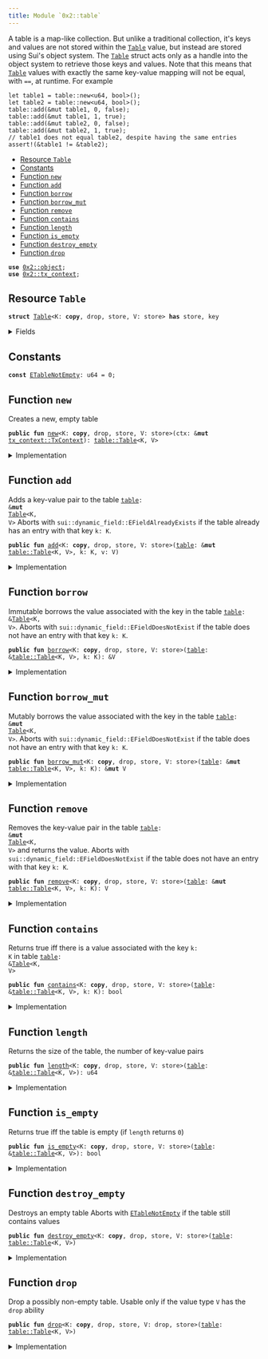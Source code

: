 ```yaml
---
title: Module `0x2::table`
---
```


A table is a map-like collection. But unlike a traditional collection, it's keys and values are
not stored within the <code><a href="../sui-framework/table.md#0x2_table_Table">Table</a></code> value, but instead are stored using Sui's object system. The
<code><a href="../sui-framework/table.md#0x2_table_Table">Table</a></code> struct acts only as a handle into the object system to retrieve those keys and values.
Note that this means that <code><a href="../sui-framework/table.md#0x2_table_Table">Table</a></code> values with exactly the same key-value mapping will not be
equal, with <code>==</code>, at runtime. For example
```
let table1 = table::new<u64, bool>();
let table2 = table::new<u64, bool>();
table::add(&mut table1, 0, false);
table::add(&mut table1, 1, true);
table::add(&mut table2, 0, false);
table::add(&mut table2, 1, true);
// table1 does not equal table2, despite having the same entries
assert!(&table1 != &table2);
```


-  [Resource `Table`](#0x2_table_Table)
-  [Constants](#@Constants_0)
-  [Function `new`](#0x2_table_new)
-  [Function `add`](#0x2_table_add)
-  [Function `borrow`](#0x2_table_borrow)
-  [Function `borrow_mut`](#0x2_table_borrow_mut)
-  [Function `remove`](#0x2_table_remove)
-  [Function `contains`](#0x2_table_contains)
-  [Function `length`](#0x2_table_length)
-  [Function `is_empty`](#0x2_table_is_empty)
-  [Function `destroy_empty`](#0x2_table_destroy_empty)
-  [Function `drop`](#0x2_table_drop)


<pre><code><b>use</b> <a href="../sui-framework/object.md#0x2_object">0x2::object</a>;
<b>use</b> <a href="../sui-framework/tx_context.md#0x2_tx_context">0x2::tx_context</a>;
</code></pre>



<a name="0x2_table_Table"></a>

## Resource `Table`



<pre><code><b>struct</b> <a href="../sui-framework/table.md#0x2_table_Table">Table</a>&lt;K: <b>copy</b>, drop, store, V: store&gt; <b>has</b> store, key
</code></pre>



<details>
<summary>Fields</summary>


<dl>
<dt>
<code>id: <a href="../sui-framework/object.md#0x2_object_UID">object::UID</a></code>
</dt>
<dd>
 the ID of this table
</dd>
<dt>
<code>size: u64</code>
</dt>
<dd>
 the number of key-value pairs in the table
</dd>
</dl>


</details>

<a name="@Constants_0"></a>

## Constants


<a name="0x2_table_ETableNotEmpty"></a>



<pre><code><b>const</b> <a href="../sui-framework/table.md#0x2_table_ETableNotEmpty">ETableNotEmpty</a>: u64 = 0;
</code></pre>



<a name="0x2_table_new"></a>

## Function `new`

Creates a new, empty table


<pre><code><b>public</b> <b>fun</b> <a href="../sui-framework/table.md#0x2_table_new">new</a>&lt;K: <b>copy</b>, drop, store, V: store&gt;(ctx: &<b>mut</b> <a href="../sui-framework/tx_context.md#0x2_tx_context_TxContext">tx_context::TxContext</a>): <a href="../sui-framework/table.md#0x2_table_Table">table::Table</a>&lt;K, V&gt;
</code></pre>



<details>
<summary>Implementation</summary>


<pre><code><b>public</b> <b>fun</b> <a href="../sui-framework/table.md#0x2_table_new">new</a>&lt;K: <b>copy</b> + drop + store, V: store&gt;(ctx: &<b>mut</b> TxContext): <a href="../sui-framework/table.md#0x2_table_Table">Table</a>&lt;K, V&gt; {
    <a href="../sui-framework/table.md#0x2_table_Table">Table</a> {
        id: <a href="../sui-framework/object.md#0x2_object_new">object::new</a>(ctx),
        size: 0,
    }
}
</code></pre>



</details>

<a name="0x2_table_add"></a>

## Function `add`

Adds a key-value pair to the table <code><a href="../sui-framework/table.md#0x2_table">table</a>: &<b>mut</b> <a href="../sui-framework/table.md#0x2_table_Table">Table</a>&lt;K, V&gt;</code>
Aborts with <code>sui::dynamic_field::EFieldAlreadyExists</code> if the table already has an entry with
that key <code>k: K</code>.


<pre><code><b>public</b> <b>fun</b> <a href="../sui-framework/table.md#0x2_table_add">add</a>&lt;K: <b>copy</b>, drop, store, V: store&gt;(<a href="../sui-framework/table.md#0x2_table">table</a>: &<b>mut</b> <a href="../sui-framework/table.md#0x2_table_Table">table::Table</a>&lt;K, V&gt;, k: K, v: V)
</code></pre>



<details>
<summary>Implementation</summary>


<pre><code><b>public</b> <b>fun</b> <a href="../sui-framework/table.md#0x2_table_add">add</a>&lt;K: <b>copy</b> + drop + store, V: store&gt;(<a href="../sui-framework/table.md#0x2_table">table</a>: &<b>mut</b> <a href="../sui-framework/table.md#0x2_table_Table">Table</a>&lt;K, V&gt;, k: K, v: V) {
    field::add(&<b>mut</b> <a href="../sui-framework/table.md#0x2_table">table</a>.id, k, v);
    <a href="../sui-framework/table.md#0x2_table">table</a>.size = <a href="../sui-framework/table.md#0x2_table">table</a>.size + 1;
}
</code></pre>



</details>

<a name="0x2_table_borrow"></a>

## Function `borrow`

Immutable borrows the value associated with the key in the table <code><a href="../sui-framework/table.md#0x2_table">table</a>: &<a href="../sui-framework/table.md#0x2_table_Table">Table</a>&lt;K, V&gt;</code>.
Aborts with <code>sui::dynamic_field::EFieldDoesNotExist</code> if the table does not have an entry with
that key <code>k: K</code>.


<pre><code><b>public</b> <b>fun</b> <a href="../sui-framework/table.md#0x2_table_borrow">borrow</a>&lt;K: <b>copy</b>, drop, store, V: store&gt;(<a href="../sui-framework/table.md#0x2_table">table</a>: &<a href="../sui-framework/table.md#0x2_table_Table">table::Table</a>&lt;K, V&gt;, k: K): &V
</code></pre>



<details>
<summary>Implementation</summary>


<pre><code><b>public</b> <b>fun</b> <a href="../sui-framework/table.md#0x2_table_borrow">borrow</a>&lt;K: <b>copy</b> + drop + store, V: store&gt;(<a href="../sui-framework/table.md#0x2_table">table</a>: &<a href="../sui-framework/table.md#0x2_table_Table">Table</a>&lt;K, V&gt;, k: K): &V {
    field::borrow(&<a href="../sui-framework/table.md#0x2_table">table</a>.id, k)
}
</code></pre>



</details>

<a name="0x2_table_borrow_mut"></a>

## Function `borrow_mut`

Mutably borrows the value associated with the key in the table <code><a href="../sui-framework/table.md#0x2_table">table</a>: &<b>mut</b> <a href="../sui-framework/table.md#0x2_table_Table">Table</a>&lt;K, V&gt;</code>.
Aborts with <code>sui::dynamic_field::EFieldDoesNotExist</code> if the table does not have an entry with
that key <code>k: K</code>.


<pre><code><b>public</b> <b>fun</b> <a href="../sui-framework/table.md#0x2_table_borrow_mut">borrow_mut</a>&lt;K: <b>copy</b>, drop, store, V: store&gt;(<a href="../sui-framework/table.md#0x2_table">table</a>: &<b>mut</b> <a href="../sui-framework/table.md#0x2_table_Table">table::Table</a>&lt;K, V&gt;, k: K): &<b>mut</b> V
</code></pre>



<details>
<summary>Implementation</summary>


<pre><code><b>public</b> <b>fun</b> <a href="../sui-framework/table.md#0x2_table_borrow_mut">borrow_mut</a>&lt;K: <b>copy</b> + drop + store, V: store&gt;(<a href="../sui-framework/table.md#0x2_table">table</a>: &<b>mut</b> <a href="../sui-framework/table.md#0x2_table_Table">Table</a>&lt;K, V&gt;, k: K): &<b>mut</b> V {
    field::borrow_mut(&<b>mut</b> <a href="../sui-framework/table.md#0x2_table">table</a>.id, k)
}
</code></pre>



</details>

<a name="0x2_table_remove"></a>

## Function `remove`

Removes the key-value pair in the table <code><a href="../sui-framework/table.md#0x2_table">table</a>: &<b>mut</b> <a href="../sui-framework/table.md#0x2_table_Table">Table</a>&lt;K, V&gt;</code> and returns the value.
Aborts with <code>sui::dynamic_field::EFieldDoesNotExist</code> if the table does not have an entry with
that key <code>k: K</code>.


<pre><code><b>public</b> <b>fun</b> <a href="../sui-framework/table.md#0x2_table_remove">remove</a>&lt;K: <b>copy</b>, drop, store, V: store&gt;(<a href="../sui-framework/table.md#0x2_table">table</a>: &<b>mut</b> <a href="../sui-framework/table.md#0x2_table_Table">table::Table</a>&lt;K, V&gt;, k: K): V
</code></pre>



<details>
<summary>Implementation</summary>


<pre><code><b>public</b> <b>fun</b> <a href="../sui-framework/table.md#0x2_table_remove">remove</a>&lt;K: <b>copy</b> + drop + store, V: store&gt;(<a href="../sui-framework/table.md#0x2_table">table</a>: &<b>mut</b> <a href="../sui-framework/table.md#0x2_table_Table">Table</a>&lt;K, V&gt;, k: K): V {
    <b>let</b> v = field::remove(&<b>mut</b> <a href="../sui-framework/table.md#0x2_table">table</a>.id, k);
    <a href="../sui-framework/table.md#0x2_table">table</a>.size = <a href="../sui-framework/table.md#0x2_table">table</a>.size - 1;
    v
}
</code></pre>



</details>

<a name="0x2_table_contains"></a>

## Function `contains`

Returns true iff there is a value associated with the key <code>k: K</code> in table <code><a href="../sui-framework/table.md#0x2_table">table</a>: &<a href="../sui-framework/table.md#0x2_table_Table">Table</a>&lt;K, V&gt;</code>


<pre><code><b>public</b> <b>fun</b> <a href="../sui-framework/table.md#0x2_table_contains">contains</a>&lt;K: <b>copy</b>, drop, store, V: store&gt;(<a href="../sui-framework/table.md#0x2_table">table</a>: &<a href="../sui-framework/table.md#0x2_table_Table">table::Table</a>&lt;K, V&gt;, k: K): bool
</code></pre>



<details>
<summary>Implementation</summary>


<pre><code><b>public</b> <b>fun</b> <a href="../sui-framework/table.md#0x2_table_contains">contains</a>&lt;K: <b>copy</b> + drop + store, V: store&gt;(<a href="../sui-framework/table.md#0x2_table">table</a>: &<a href="../sui-framework/table.md#0x2_table_Table">Table</a>&lt;K, V&gt;, k: K): bool {
    field::exists_with_type&lt;K, V&gt;(&<a href="../sui-framework/table.md#0x2_table">table</a>.id, k)
}
</code></pre>



</details>

<a name="0x2_table_length"></a>

## Function `length`

Returns the size of the table, the number of key-value pairs


<pre><code><b>public</b> <b>fun</b> <a href="../sui-framework/table.md#0x2_table_length">length</a>&lt;K: <b>copy</b>, drop, store, V: store&gt;(<a href="../sui-framework/table.md#0x2_table">table</a>: &<a href="../sui-framework/table.md#0x2_table_Table">table::Table</a>&lt;K, V&gt;): u64
</code></pre>



<details>
<summary>Implementation</summary>


<pre><code><b>public</b> <b>fun</b> <a href="../sui-framework/table.md#0x2_table_length">length</a>&lt;K: <b>copy</b> + drop + store, V: store&gt;(<a href="../sui-framework/table.md#0x2_table">table</a>: &<a href="../sui-framework/table.md#0x2_table_Table">Table</a>&lt;K, V&gt;): u64 {
    <a href="../sui-framework/table.md#0x2_table">table</a>.size
}
</code></pre>



</details>

<a name="0x2_table_is_empty"></a>

## Function `is_empty`

Returns true iff the table is empty (if <code>length</code> returns <code>0</code>)


<pre><code><b>public</b> <b>fun</b> <a href="../sui-framework/table.md#0x2_table_is_empty">is_empty</a>&lt;K: <b>copy</b>, drop, store, V: store&gt;(<a href="../sui-framework/table.md#0x2_table">table</a>: &<a href="../sui-framework/table.md#0x2_table_Table">table::Table</a>&lt;K, V&gt;): bool
</code></pre>



<details>
<summary>Implementation</summary>


<pre><code><b>public</b> <b>fun</b> <a href="../sui-framework/table.md#0x2_table_is_empty">is_empty</a>&lt;K: <b>copy</b> + drop + store, V: store&gt;(<a href="../sui-framework/table.md#0x2_table">table</a>: &<a href="../sui-framework/table.md#0x2_table_Table">Table</a>&lt;K, V&gt;): bool {
    <a href="../sui-framework/table.md#0x2_table">table</a>.size == 0
}
</code></pre>



</details>

<a name="0x2_table_destroy_empty"></a>

## Function `destroy_empty`

Destroys an empty table
Aborts with <code><a href="../sui-framework/table.md#0x2_table_ETableNotEmpty">ETableNotEmpty</a></code> if the table still contains values


<pre><code><b>public</b> <b>fun</b> <a href="../sui-framework/table.md#0x2_table_destroy_empty">destroy_empty</a>&lt;K: <b>copy</b>, drop, store, V: store&gt;(<a href="../sui-framework/table.md#0x2_table">table</a>: <a href="../sui-framework/table.md#0x2_table_Table">table::Table</a>&lt;K, V&gt;)
</code></pre>



<details>
<summary>Implementation</summary>


<pre><code><b>public</b> <b>fun</b> <a href="../sui-framework/table.md#0x2_table_destroy_empty">destroy_empty</a>&lt;K: <b>copy</b> + drop + store, V: store&gt;(<a href="../sui-framework/table.md#0x2_table">table</a>: <a href="../sui-framework/table.md#0x2_table_Table">Table</a>&lt;K, V&gt;) {
    <b>let</b> <a href="../sui-framework/table.md#0x2_table_Table">Table</a> { id, size } = <a href="../sui-framework/table.md#0x2_table">table</a>;
    <b>assert</b>!(size == 0, <a href="../sui-framework/table.md#0x2_table_ETableNotEmpty">ETableNotEmpty</a>);
    id.delete()
}
</code></pre>



</details>

<a name="0x2_table_drop"></a>

## Function `drop`

Drop a possibly non-empty table.
Usable only if the value type <code>V</code> has the <code>drop</code> ability


<pre><code><b>public</b> <b>fun</b> <a href="../sui-framework/table.md#0x2_table_drop">drop</a>&lt;K: <b>copy</b>, drop, store, V: drop, store&gt;(<a href="../sui-framework/table.md#0x2_table">table</a>: <a href="../sui-framework/table.md#0x2_table_Table">table::Table</a>&lt;K, V&gt;)
</code></pre>



<details>
<summary>Implementation</summary>


<pre><code><b>public</b> <b>fun</b> <a href="../sui-framework/table.md#0x2_table_drop">drop</a>&lt;K: <b>copy</b> + drop + store, V: drop + store&gt;(<a href="../sui-framework/table.md#0x2_table">table</a>: <a href="../sui-framework/table.md#0x2_table_Table">Table</a>&lt;K, V&gt;) {
    <b>let</b> <a href="../sui-framework/table.md#0x2_table_Table">Table</a> { id, size: _ } = <a href="../sui-framework/table.md#0x2_table">table</a>;
    id.delete()
}
</code></pre>



</details>
